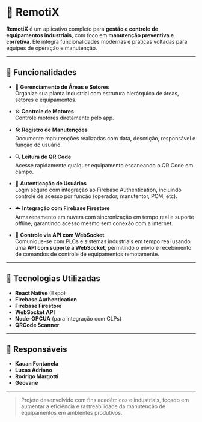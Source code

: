 # 📱 RemotiX

**RemotiX** é um aplicativo completo para **gestão e controle de equipamentos industriais**, com foco em **manutenção preventiva e corretiva**. Ele integra funcionalidades modernas e práticas voltadas para equipes de operação e manutenção.

---

## 🔧 Funcionalidades

- 📂 **Gerenciamento de Áreas e Setores**  
  Organize sua planta industrial com estrutura hierárquica de áreas, setores e equipamentos.

- ⚙️ **Controle de Motores**  
  Controle motores diretamente pelo app.

- 🛠️ **Registro de Manutenções**  
  Documente manutenções realizadas com data, descrição, responsável e função do usuário.

- 🔍 **Leitura de QR Code**  
  Acesse rapidamente qualquer equipamento escaneando o QR Code em campo.

- 🔐 **Autenticação de Usuários**  
  Login seguro com integração ao Firebase Authentication, incluindo controle de acesso por função (operador, manutentor, PCM, etc).

- ☁️ **Integração com Firebase Firestore**  
  Armazenamento em nuvem com sincronização em tempo real e suporte offline, garantindo acesso mesmo sem conexão com a internet.

- 🔌 **Controle via API com WebSocket**  
  Comunique-se com PLCs e sistemas industriais em tempo real usando uma **API com suporte a WebSocket**, permitindo o envio e recebimento de comandos de controle de equipamentos remotamente.

---

## 🚀 Tecnologias Utilizadas

- **React Native** (Expo)
- **Firebase Authentication**
- **Firebase Firestore**
- **WebSocket API**
- **Node-OPCUA** (para integração com CLPs)
- **QRCode Scanner**

---

## 👥 Responsáveis

- **Kauan Fontanela**  
- **Lucas Adriano**  
- **Rodrigo Margotti**  
- **Geovane**

---

> Projeto desenvolvido com fins acadêmicos e industriais, focado em aumentar a eficiência e rastreabilidade da manutenção de equipamentos em ambientes produtivos.

